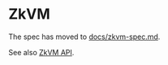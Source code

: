 # ZkVM

The spec has moved to [docs/zkvm-spec.md](../docs/zkvm-spec.md).

See also [ZkVM API](../docs/zkvm-api.md).
